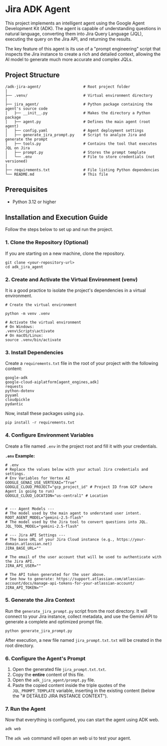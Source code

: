 # Jira ADK Agent

This project implements an intelligent agent using the Google Agent Development Kit (ADK). The agent is capable of understanding questions in natural language, converting them into Jira Query Language (JQL), executing the query on the Jira API, and returning the results.

The key feature of this agent is its use of a "prompt engineering" script that inspects the Jira instance to create a rich and detailed context, allowing the AI model to generate much more accurate and complex JQLs.

## Project Structure
```
/adk-jira-agent/                   # Root project folder
|
├── .venv/                         # Virtual environment directory
|
├── jira_agent/                    # Python package containing the agent's source code
│   ├── __init__.py                # Makes the directory a Python package
│   ├── agent.py                   # Defines the main agent (root agent)
│   ├── config.yaml                # Agent deployment settings
│   ├── generate_jira_prompt.py    # Script to analyze Jira and generate the prompt
│   ├── tools.py                   # Contains the tool that executes JQL on Jira
│   ├── prompt.py                  # Stores the prompt template
│   └── .env                       # File to store credentials (not versioned)
|
├── requirements.txt               # File listing Python dependencies
└── README.md                      # This file
```

## Prerequisites

* Python 3.12 or higher

## Installation and Execution Guide

Follow the steps below to set up and run the project.

### 1. Clone the Repository (Optional)

If you are starting on a new machine, clone the repository.
```
git clone <your-repository-url>
cd adk_jira_agent
````

### 2. Create and Activate the Virtual Environment (venv)

It is a good practice to isolate the project's dependencies in a virtual environment.

```
# Create the virtual environment

python -m venv .venv

# Activate the virtual environment
# On Windows:
.venv\Scripts\activate
# On macOS/Linux:
source .venv/bin/activate
```

### 3. Install Dependencies

Create a `requirements.txt` file in the root of your project with the following content:
```
google-adk
google-cloud-aiplatform[agent_engines,adk]
requests
python-dotenv
pyyaml
cloudpickle
pydantic
````

Now, install these packages using `pip`.

```
pip install -r requirements.txt
````

### 4. Configure Environment Variables

Create a file named `.env` in the project root and fill it with your credentials.

**`.env` Example:**
```env
# .env
# Replace the values below with your actual Jira credentials and settings.
# Env Variables for Vertex AI 
GOOGLE_GENAI_USE_VERTEXAI="True"
GOOGLE_CLOUD_PROJECT="gcp_project_id" # Project ID from GCP (where Agent is going to run)
GOOGLE_CLOUD_LOCATION="us-central1" # Location


# --- Agent Models ---
# The model used by the main agent to understand user intent.
ROOT_AGENT_MODEL="gemini-2.5-flash"
# The model used by the Jira tool to convert questions into JQL.
JQL_TOOL_MODEL="gemini-2.5-flash"

# --- Jira API Settings ---
# The base URL of your Jira Cloud instance (e.g., https://your-domain.atlassian.net)
JIRA_BASE_URL=""

# The email of the user account that will be used to authenticate with the Jira API.
JIRA_API_USER=""

# The API token generated for the user above.
# See how to generate: https://support.atlassian.com/atlassian-account/docs/manage-api-tokens-for-your-atlassian-account/
JIRA_API_TOKEN=""
```

### 5. Generate the Jira Context

Run the `generate_jira_prompt.py` script from the root directory. It will connect to your Jira instance, collect metadata, and use the Gemini API to generate a complete and optimized prompt file.

```
python generate_jira_prompt.py
```

After execution, a new file named `jira_prompt.txt.txt` will be created in the root directory.

### 6. Configure the Agent's Prompt

1. Open the generated file `jira_prompt.txt.txt`.
2. Copy the **entire** content of this file.
3. Open the `adk_jira_agent/prompt.py` file.
4. Paste the copied content inside the triple quotes of the `JQL_PROMPT_TEMPLATE` variable, inserting in the existing content (below the "# DETAILED JIRA INSTANCE CONTEXT").

### 7. Run the Agent

Now that everything is configured, you can start the agent using ADK web. 

```
adk web
```

The `adk web` command will open an web ui to test your agent.